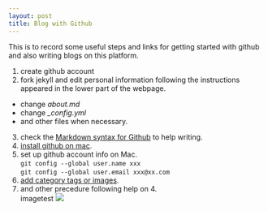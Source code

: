 ```yaml
---
layout: post
title: Blog with Github
---
```


This is to record some useful steps and links for getting started with github and also writing blogs on this platform. 
  
1. create github account
2. fork jekyll and edit personal information following the instructions appeared in the lower part of the webpage.  
  + change *about.md* 
  + change *_config.yml*
  + and other files when necessary.
  
  
3. check the [Markdown syntax for Github](https://guides.github.com/features/mastering-markdown/#syntax) to help writing.
4. [install github on mac](https://help.github.com/articles/set-up-git/).  
5. set up github account info on Mac.    
```git config --global user.name xxx```  
```git config --global user.email xxx@xx.com```  
6. [add category tags or images](https://jekyllrb.com/docs/posts/).  
7. and other precedure following help on 4.  
imagetest ![](https://github.com/ouzhihua/ouzhihua.github.io/blob/master/images/PyMOL%20seccess!.PNG)

